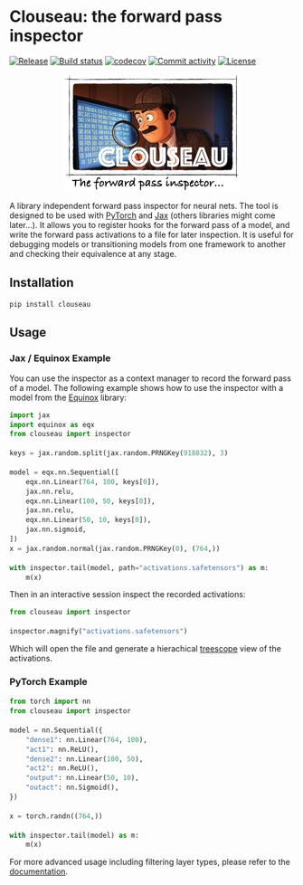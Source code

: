 # Clouseau: the forward pass inspector

[![Release](https://img.shields.io/github/v/release/adonath/clouseau)](https://img.shields.io/github/v/release/adonath/clouseau)
[![Build status](https://img.shields.io/github/actions/workflow/status/adonath/clouseau/main.yml?branch=main)](https://github.com/adonath/clouseau/actions/workflows/main.yml?query=branch%3Amain)
[![codecov](https://codecov.io/gh/adonath/clouseau/branch/main/graph/badge.svg)](https://codecov.io/gh/adonath/clouseau)
[![Commit activity](https://img.shields.io/github/commit-activity/m/adonath/clouseau)](https://img.shields.io/github/commit-activity/m/adonath/clouseau)
[![License](https://img.shields.io/github/license/adonath/clouseau)](https://img.shields.io/github/license/adonath/clouseau)

<p align="center">
<img width="61.8%" src="https://raw.githubusercontent.com/adonath/clouseau/main/docs/_static/clouseau-banner.jpg" alt="Clouseau Banner"/>
</p>

A library independent forward pass inspector for neural nets. The tool is designed to be used with [PyTorch](https://pytorch.org/) and [Jax](https://docs.jax.dev/) (others libraries might come later...).
It allows you to register hooks for the forward pass of a model, and write the forward pass activations
to a file for later inspection. It is useful for debugging models or transitioning models from one framework to another and checking their equivalence at any stage.

## Installation

```bash
pip install clouseau
```

## Usage

### Jax / Equinox Example

You can use the inspector as a context manager to record the forward pass of a model. The following example shows how to use the inspector with a model from the [Equinox](https://docs.kidger.site/equinox/) library:

```python
import jax
import equinox as eqx
from clouseau import inspector

keys = jax.random.split(jax.random.PRNGKey(918832), 3)

model = eqx.nn.Sequential([
    eqx.nn.Linear(764, 100, keys[0]),
    jax.nn.relu,
    eqx.nn.Linear(100, 50, keys[0]),
    jax.nn.relu,
    eqx.nn.Linear(50, 10, keys[0]),
    jax.nn.sigmoid,
])
x = jax.random.normal(jax.random.PRNGKey(0), (764,))

with inspector.tail(model, path="activations.safetensors") as m:
    m(x)
```

Then in an interactive session inspect the recorded activations:

```python
from clouseau import inspector

inspector.magnify("activations.safetensors")
```

Which will open the file and generate a hierachical [treescope](https://treescope.readthedocs.io/en/stable/) view of the activations.

### PyTorch Example

```python
from torch import nn
from clouseau import inspector

model = nn.Sequential({
    "dense1": nn.Linear(764, 100),
    "act1": nn.ReLU(),
    "dense2": nn.Linear(100, 50),
    "act2": nn.ReLU(),
    "output": nn.Linear(50, 10),
    "outact": nn.Sigmoid(),
})

x = torch.randn((764,))

with inspector.tail(model) as m:
    m(x)
```

For more advanced usage including filtering layer types, please refer to the [documentation](https://adonath.github.io/clouseau/).
